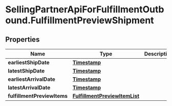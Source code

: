# SellingPartnerApiForFulfillmentOutbound.FulfillmentPreviewShipment

## Properties
Name | Type | Description | Notes
------------ | ------------- | ------------- | -------------
**earliestShipDate** | [**Timestamp**](Timestamp.md) |  | 
**latestShipDate** | [**Timestamp**](Timestamp.md) |  | 
**earliestArrivalDate** | [**Timestamp**](Timestamp.md) |  | 
**latestArrivalDate** | [**Timestamp**](Timestamp.md) |  | 
**fulfillmentPreviewItems** | [**FulfillmentPreviewItemList**](FulfillmentPreviewItemList.md) |  | 
